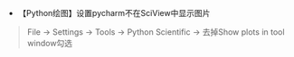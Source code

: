 - 【Python绘图】设置pycharm不在SciView中显示图片
> File -> Settings -> Tools -> Python Scientific -> 去掉Show plots in tool window勾选
